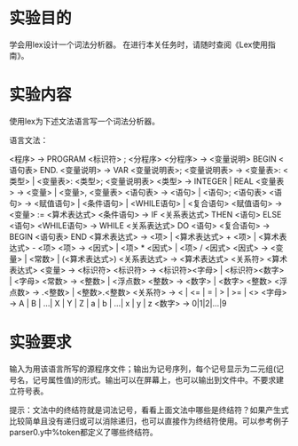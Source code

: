 # 实验目的
学会用lex设计一个词法分析器。
在进行本关任务时，请随时查阅《Lex使用指南》。

# 实验内容
使用lex为下述文法语言写一个词法分析器。

语言文法：

<程序> → PROGRAM <标识符> ; <分程序>
<分程序> → <变量说明> BEGIN <语句表> END.
<变量说明> → VAR <变量说明表>;
<变量说明表> → <变量表>: <类型> | <变量表>: <类型>; <变量说明表>
<类型> → INTEGER | REAL
<变量表> → <变量> | <变量>, <变量表>
<语句表> → <语句> | <语句>; <语句表>
<语句> → <赋值语句> | <条件语句> | <WHILE语句> | <复合语句>
<赋值语句> → <变量> := <算术表达式>
<条件语句> → IF <关系表达式> THEN <语句> ELSE <语句>
<WHILE语句> → WHILE <关系表达式> DO <语句>
<复合语句> → BEGIN <语句表> END
<算术表达式> → <项> | <算术表达式> + <项> | <算术表达式> - <项>
<项>  → <因式> | <项> * <因式> | <项> / <因式>
<因式> → <变量> | <常数> | (<算术表达式>)
<关系表达式> → <算术表达式> <关系符> <算术表达式>
<变量> → <标识符>
<标识符> → <标识符><字母> | <标识符><数字> | <字母>
<常数> → <整数> | <浮点数>
<整数> → <数字> | <数字> <整数>
<浮点数> → .<整数> | <整数>.<整数>
<关系符> → < | <= | = | > | >= | <>
<字母> → A | B | …| X | Y | Z | a | b | …| x | y | z
<数字> → 0|1|2|…|9
# 实验要求
输入为用该语言所写的源程序文件；输出为记号序列，每个记号显示为二元组(记号名，记号属性值)的形式。输出可以在屏幕上，也可以输出到文件中。不要求建立符号表。

提示：文法中的终结符就是词法记号，看看上面文法中哪些是终结符？如果产生式比较简单且没有递归或可以消除递归，也可以直接作为终结符使用。可以参考例子parser0.y中%token都定义了哪些终结符。
